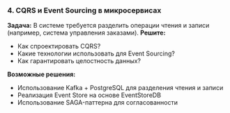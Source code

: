 ### **4. CQRS и Event Sourcing в микросервисах**

**Задача:**
В системе требуется разделить операции чтения и записи (например, система управления заказами).
**Решите:**

* Как спроектировать CQRS?
* Какие технологии использовать для Event Sourcing?
* Как гарантировать целостность данных?

**Возможные решения:**

* Использование Kafka + PostgreSQL для разделения чтения и записи
* Реализация Event Store на основе EventStoreDB
* Использование SAGA-паттерна для согласованности

